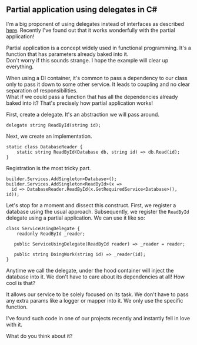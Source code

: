 ## Partial application using delegates in C#

I'm a big proponent of using delegates instead of interfaces as described [here](https://blog.ciechowski.net/interface-with-one-implementation-give-delegate-a-try).
Recently I've found out that it works wonderfully with the partial application!

Partial application is a concept widely used in functional programming. It's a function that has parameters already baked into it.  
Don't worry if this sounds strange. I hope the example will clear up everything.

When using a DI container, it's common to pass a dependency to our class only to pass it down to some other service. It leads to coupling and no clear separation of responsibilities.  
What if we could pass a function that has all the dependencies already baked into it? That's precisely how partial application works!

First, create a delegate. It's an abstraction we will pass around. 
```
delegate string ReadById(string id);
```
Next, we create an implementation.
```
static class DatabaseReader {
    static string ReadById(Database db, string id) => db.Read(id);
}
```

Registration is the most tricky part.
```
builder.Services.AddSingleton<Database>();
builder.Services.AddSingleton<ReadById>(x => 
  id => DatabaseReader.ReadById(x.GetRequiredService<Database>(), id));
```
Let's stop for a moment and dissect this construct.
First, we register a database using the usual approach.
Subsequently, we register the `ReadById` delegate using a partial application. 
We can use it like so:
```
class ServiceUsingDelegate {
    readonly ReadById _reader;

   public ServiceUsingDelegate(ReadById reader) => _reader = reader;

   public string DoingWork(string id) => _reader(id);
}
```
Anytime we call the delegate, under the hood container will inject the database into it. We don't have to care about its dependencies at all!
How cool is that?

It allows our service to be solely focused on its task. We don't have to pass any extra params like a logger or mapper into it. We only use the specific function.

I've found such code in one of our projects recently and instantly fell in love with it.

What do you think about it?



